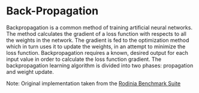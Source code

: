 Back-Propagation
========================

Backpropagation is a common method of training artificial neural networks. The method calculates the gradient of a loss function with respects to all the weights in the network. The gradient is fed to the optimization method which in turn uses it to update the weights, in an attempt to minimize the loss function. Backpropagation requires a known, desired output for each input value in order to calculate the loss function gradient.  The backpropagation learning algorithm is divided into two phases: propagation and weight update.

Note: Original implementation taken from the [Rodinia Benchmark Suite](https://www.cs.virginia.edu/~skadron/wiki/rodinia)

